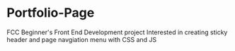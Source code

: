 # Portfolio-Page
FCC Beginner's Front End Development project
Interested in creating sticky header and page navgiation menu with CSS and JS
